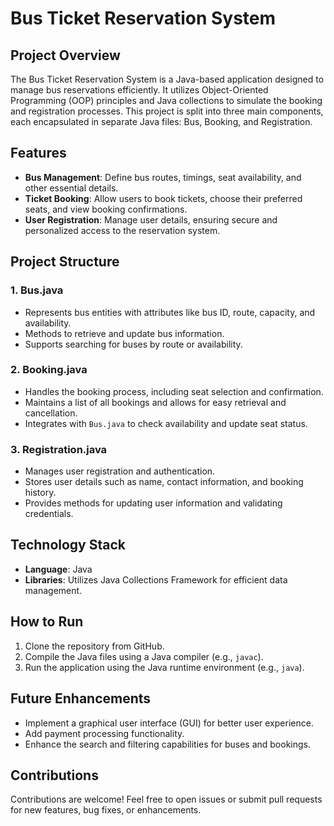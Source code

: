# Bus Ticket Reservation System

## Project Overview

The Bus Ticket Reservation System is a Java-based application designed to manage bus reservations efficiently. It utilizes Object-Oriented Programming (OOP) principles and Java collections to simulate the booking and registration processes. This project is split into three main components, each encapsulated in separate Java files: Bus, Booking, and Registration.

## Features

- **Bus Management**: Define bus routes, timings, seat availability, and other essential details.
- **Ticket Booking**: Allow users to book tickets, choose their preferred seats, and view booking confirmations.
- **User Registration**: Manage user details, ensuring secure and personalized access to the reservation system.

## Project Structure

### 1. Bus.java

- Represents bus entities with attributes like bus ID, route, capacity, and availability.
- Methods to retrieve and update bus information.
- Supports searching for buses by route or availability.

### 2. Booking.java

- Handles the booking process, including seat selection and confirmation.
- Maintains a list of all bookings and allows for easy retrieval and cancellation.
- Integrates with `Bus.java` to check availability and update seat status.

### 3. Registration.java

- Manages user registration and authentication.
- Stores user details such as name, contact information, and booking history.
- Provides methods for updating user information and validating credentials.

## Technology Stack

- **Language**: Java
- **Libraries**: Utilizes Java Collections Framework for efficient data management.

## How to Run

1. Clone the repository from GitHub.
2. Compile the Java files using a Java compiler (e.g., `javac`).
3. Run the application using the Java runtime environment (e.g., `java`).

## Future Enhancements

- Implement a graphical user interface (GUI) for better user experience.
- Add payment processing functionality.
- Enhance the search and filtering capabilities for buses and bookings.

## Contributions

Contributions are welcome! Feel free to open issues or submit pull requests for new features, bug fixes, or enhancements.

